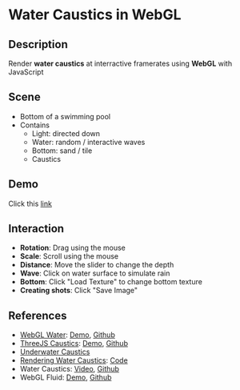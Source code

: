 # Water Caustics in WebGL

## Description

Render **water caustics** at interractive framerates using **WebGL** with JavaScript

## Scene

- Bottom of a swimming pool
- Contains
  - Light: directed down
  - Water: random / interactive waves
  - Bottom: sand / tile
  - Caustics

## Demo

Click this [link](https://ZhangHuixin1103.github.io/2D-Water/)

## Interaction

- **Rotation**: Drag using the mouse
- **Scale**: Scroll using the mouse
- **Distance**: Move the slider to change the depth
- **Wave**: Click on water surface to simulate rain
- **Bottom**: Click "Load Texture" to change bottom texture
- **Creating shots**: Click "Save Image"

## References

- [WebGL Water](https://medium.com/@evanwallace/rendering-realtime-caustics-in-webgl-2a99a29a0b2c): [Demo](https://madebyevan.com/webgl-water/), [Github](https://github.com/evanw/webgl-water)
- [ThreeJS Caustics](https://medium.com/@martinRenou/real-time-rendering-of-water-caustics-59cda1d74aa): [Demo](https://martinrenou.github.io/threejs-caustics/), [Github](https://github.com/martinRenou/threejs-caustics)
- [Underwater Caustics](https://www.opengl.org/archives/resources/code/samples/mjktips/caustics/)
- [Rendering Water Caustics](https://developer.nvidia.com/gpugems/gpugems/part-i-natural-effects/chapter-2-rendering-water-caustics): [Code](https://http.download.nvidia.com/developer/GPU_Gems/CD_Image/Index.html)
- Water Caustics: [Video](https://www.youtube.com/watch?v=JBT9THaPt4A), [Github](https://github.com/pabennett/WaterCaustics)
- WebGL Fluid: [Demo](http://dblsai.github.io/WebGL-Fluid/), [Github](https://github.com/dblsai/WebGL-Fluid)
